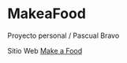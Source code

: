 # MakeaFood
Proyecto personal / Pascual Bravo

Sitio Web [Make a Food](https://make-a-food.herokuapp.com/)
